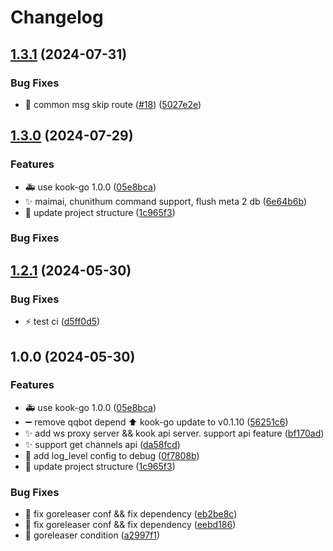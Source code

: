 # Changelog

## [1.3.1](https://github.com/Aimerny/Elix/compare/v1.3.0...v1.3.1) (2024-07-31)


### Bug Fixes

* :bug: common msg skip route ([#18](https://github.com/Aimerny/Elix/issues/18)) ([5027e2e](https://github.com/Aimerny/Elix/commit/5027e2e4d3bcffdea27e857118d1a86aaabefb0d))

## [1.3.0](https://github.com/Aimerny/Elix/compare/v1.2.1...v1.3.0) (2024-07-29)


### Features

* :ambulance: use kook-go 1.0.0 ([05e8bca](https://github.com/Aimerny/Elix/commit/05e8bca6ad251861c0b0b9b6c0f2d7264b9894f5))
* :sparkles: maimai, chunithum command support, flush meta 2 db ([6e64b6b](https://github.com/Aimerny/Elix/commit/6e64b6bc1f8737234246a608c016ee12b514073f))
* :wrench: update project structure ([1c965f3](https://github.com/Aimerny/Elix/commit/1c965f3b63977eaf5064471fffc7575affc9b3fa))


### Bug Fixes


## [1.2.1](https://github.com/Aimerny/Elix/compare/v1.2.0...v1.2.1) (2024-05-30)


### Bug Fixes

* :zap: test ci ([d5ff0d5](https://github.com/Aimerny/Elix/commit/d5ff0d5300ccde9b9fff628792557f797e390913))

## 1.0.0 (2024-05-30)


### Features

* :ambulance: use kook-go 1.0.0 ([05e8bca](https://github.com/Aimerny/Elix/commit/05e8bca6ad251861c0b0b9b6c0f2d7264b9894f5))
* :heavy_minus_sign: remove qqbot depend :arrow_up: kook-go update to v0.1.10 ([56251c6](https://github.com/Aimerny/Elix/commit/56251c659cc248f76e6a7747ecac6683fbd5a5c4))
* :sparkles: add ws proxy server && kook api server. support api feature ([bf170ad](https://github.com/Aimerny/Elix/commit/bf170ad3aa176bc071c09d9c407b46c9d7dba29f))
* :sparkles: support get channels api ([da58fcd](https://github.com/Aimerny/Elix/commit/da58fcd8855ccdb18f166c1aef3ba8a833ff12b2))
* :wrench: add log_level config to debug ([0f7808b](https://github.com/Aimerny/Elix/commit/0f7808b624225343dc80639e56b16b90cf8c2d65))
* :wrench: update project structure ([1c965f3](https://github.com/Aimerny/Elix/commit/1c965f3b63977eaf5064471fffc7575affc9b3fa))

### Bug Fixes

* :wrench: fix goreleaser conf && fix dependency ([eb2be8c](https://github.com/Aimerny/Elix/commit/eb2be8c6357c033817b33520d58c921d408c190e))
* :wrench: fix goreleaser conf && fix dependency ([eebd186](https://github.com/Aimerny/Elix/commit/eebd18643a2451c5aecda824ff40c5eca66a2a9a))
* :wrench: goreleaser condition ([a2997f1](https://github.com/Aimerny/Elix/commit/a2997f16e2984ba23228a4a328001c70df0659f1))